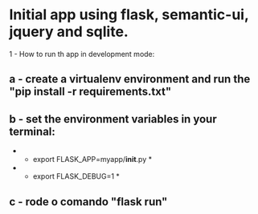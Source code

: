 # Initial app using flask, semantic-ui, jquery and sqlite.

1 - How to run th app in development mode:

## a - create a virtualenv environment and run the "pip install -r requirements.txt"
## b - set the environment variables in your terminal:
   * - export FLASK_APP=myapp/__init__.py *
   * - export FLASK_DEBUG=1 *
## c - rode o comando "flask run"